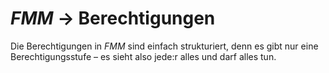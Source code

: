 # *FMM* → Berechtigungen

Die Berechtigungen in *FMM* sind einfach strukturiert,
denn es gibt nur eine Berechtigungsstufe – es sieht also jede:r alles und darf alles tun.
